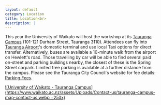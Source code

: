 ```yaml
---
layout: default
category: Location
title: Location<br>
description: |
---
```


This year the University of Waikato will host the workshop at its [Tauranga Campus](https://www.waikato.ac.nz/about/campus/tauranga/) (101-121 Durham Street, Tauranga 3110). Attendees can fly into [Tauranga Airport](https://airport.tauranga.govt.nz/)'s domestic terminal and use local Taxi options for direct transfer. Alternatively, buses are available a 10-minute walk from the airport on Hewlett's road. Those travelling by car will be able to find several paid on-street and parking buildings nearby, the closest of these is the Spring Street carpark. Limited free parking is available at a further distance from the campus. Please see the Tauranga City Council's website for fee details: [Parking Fees](https://www.tauranga.govt.nz/council/forms-fees-and-payments/fees-and-charges/parking-fees). 

[![University of Waikato - Tauranga Campus](https://www.waikato.ac.nz/assets/Uploads/Contact-us/tauranga-campus-map-contact-us.webp =250x)](https://maps.app.goo.gl/gFb4Wkj7HKkeEp747)
